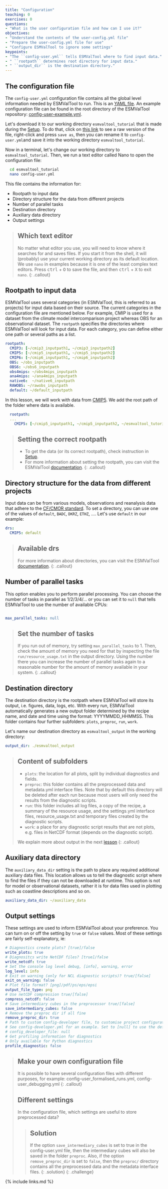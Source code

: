 ```yaml
---
title: "Configuration"
teaching: 0
exercises: 0
questions:
- "What is the user configuration file and how can I use it?"
objectives:
- "Understand the contents of the user-config.yml file"
- "Prepare the user-config.yml file for use"
- "Configure ESMValTool to ignore some settings"
keypoints:
- "The ``config-user.yml`` tells ESMValTool where to find input data."
- " ``rootpath`` determines root directory for input data."
- " ``output_dir`` is the destination directory."
---
```


## The configuration file

The ``config-user.yml`` configuration file contains all the global level information
needed by ESMValTool to run. This is an
[YAML file](https://yaml.org/spec/1.2/spec.html). An example configuration file
can be found in the root directory of the ESMValTool repository:
[config-user-example.yml](https://github.com/ESMValGroup/ESMValTool/blob/master/config-user-example.yml).

Let's download it to our working directory ``esmvaltool_tutorial``
that is made during the [Setup](https://esmvalgroup.github.io/tutorial/setup.html).
To do that, click on
[this link](https://raw.githubusercontent.com/ESMValGroup/ESMValTool/master/config-user-example.yml)
to see a raw version of the file, right-click and press ``save as``,
then you can rename it to ``config-user.yml``and save it into the working directory
``esmvaltool_tutorial``.

Now in a terminal, let's change our working directory to ``esmvaltool_tutorial``.
Then, we run a text editor called Nano to open the configuration file:

~~~bash
  cd esmvaltool_tutorial
  nano config-user.yml
~~~

This file contains the information for:

* Rootpath to input data
* Directory structure for the data from different projects
* Number of parallel tasks
* Destination directory
* Auxiliary data directory
* Output settings

> ## Which text editor
>
> No matter what editor you use, you will need to know where it searches
for and saves files. If you start it from the shell, it will (probably)
use your current working directory as its default location. We use ``nano``
in examples because it is one of the least complex text editors.
Press <kbd>ctrl</kbd> + <kbd>O</kbd> to save the file,
and then <kbd>ctrl</kbd> + <kbd>X</kbd> to exit ``nano``.
{: .callout}

## Rootpath to input data

ESMValTool uses several categories (in ESMValTool, this is referred to as projects)
for input data based on their source. The current categories in the configuration
file are mentioned below. For example, CMIP is used for a dataset from
the climate model intercomparison project whereas OBS for an observational dataset.
The ``rootpath`` specifies the directories where ESMValTool will look for input data.
For each category, you can define either one path or several paths as a list.

~~~YAML
rootpath:
  CMIP3: [~/cmip3_inputpath1, ~/cmip3_inputpath2]
  CMIP5: [~/cmip5_inputpath1, ~/cmip5_inputpath2]
  CMIP6: [~/cmip6_inputpath1, ~/cmip6_inputpath2]
  OBS: ~/obs_inputpath
  OBS6: ~/obs6_inputpath
  obs4mips: ~/obs4mips_inputpath
  ana4mips: ~/ana4mips_inputpath
  native6:  ~/native6_inputpath
  RAWOBS: ~/rawobs_inputpath
  default: ~/default_inputpath
~~~

In this lesson, we will work with data from
[CMIP5](https://esgf-node.llnl.gov/projects/cmip5/).
We add the root path of the folder where data is available.

~~~YAML
  rootpath:
  ...
    CMIP5: [~/cmip5_inputpath1, ~/cmip5_inputpath2, ~/esmvaltool_tutorial/data]
~~~

> ## Setting the correct rootpath
>
> * To get the data (or its correct rootpath), check instruction in
[Setup](https://esmvalgroup.github.io/tutorial/setup.html).
> * For more information about setting the rootpath, you can visit the ESMValTool
[documentation](https://esmvaltool.readthedocs.io/projects/esmvalcore/en/latest/esmvalcore/datafinder.html).
{: .callout}

## Directory structure for the data from different projects

Input data can be from various models, observations and reanalysis data that adhere
to the [CF/CMOR standard](https://cmor.llnl.gov/).
To set a directory, you can use one of the values of
``default``, ``BADC``, ``DKRZ``, ``ETHZ``, .... Let's use ``default`` in our example:

~~~YAML
drs:
  CMIP5: default
~~~

> ## Available drs
>
> For more information about directories, you can visit the ESMValTool
[documentation](https://esmvaltool.readthedocs.io/projects/esmvalcore/en/latest/esmvalcore/config.html#developer-configuration-file).
{: .callout}

## Number of parallel tasks

This option enables you to perform parallel processing.
You can choose the number of tasks in parallel as
1/2/3/4/... or you can set it to ``null`` that tells
ESMValTool to use the number of available CPUs:

~~~YAML

max_parallel_tasks: null
~~~

> ## Set the number of tasks
>
> If you run out of memory, try setting ``max_parallel_tasks`` to 1.
Then, check the amount of memory you need for that by inspecting
the file ``run/resource_usage.txt`` in the output directory.
Using the number there you can increase the number of parallel tasks
again to a reasonable number for the amount of memory available in your system.
{: .callout}

## Destination directory

The destination directory is the rootpath where ESMValTool will store its output,
i.e. figures, data, logs, etc. With every run, ESMValTool automatically generates
a new output folder determined by the recipe name, and date and time using
the format: YYYYMMDD_HHMMSS.
This folder contains four further subfolders: ``plots``, ``preproc``, ``run``, ``work``.

Let's name our destination directory as ``esmvaltool_output`` in the working directory:

~~~YAML
output_dir: ./esmvaltool_output
~~~

> ## Content of subfolders
>
> * ``plots``: the location for all plots, split by individual diagnostics and fields.
> * ``preproc``: this folder contains all the preprocessed data and metadata.yml
interface files. Note that by default this directory will be deleted after
each run because most users will only need the results from the diagnostic scripts.
> * ``run``: this folder includes all log files, a copy of the recipe,
a summary of the resource usage, and the settings.yml interface files,
resource_usage.txt and temporary files created by the diagnostic scripts.
> * ``work``: a place for any diagnostic script results that are not plots, e.g.
files in NetCDF format (depends on the diagnostic script).
>
> We explain more about output in the next
[lesson](https://esmvalgroup.github.io/tutorial/04-toy-example/index.html)
{: .callout}

## Auxiliary data directory

The ``auxiliary_data_dir`` setting is the path to place any required
additional auxiliary data files. This location allows us to tell
the diagnostic script where to find the files if they can not be downloaded
at runtime. This option is not for model or observational datasets, rather
it is for data files used in plotting such as coastline descriptions and so on.

~~~YAML
auxiliary_data_dir: ~/auxiliary_data
~~~

## Output settings

These settings are used to inform ESMValTool about your preference.
You can turn on or off the setting by ``true`` or ``false`` values.
Most of these settings are fairly self-explanatory, ie:

~~~YAML
# Diagnostics create plots? [true]/false
write_plots: true
# Diagnositcs write NetCDF files? [true]/false
write_netcdf: true
# Set the console log level debug, [info], warning, error
log_level: info
# Exit on warning (only for NCL diagnostic scripts)? true/[false]
exit_on_warning: false
# Plot file format? [png]/pdf/ps/eps/epsi
output_file_type: png
# Use netCDF compression true/[false]
compress_netcdf: false
# Save intermediary cubes in the preprocessor true/[false]
save_intermediary_cubes: false
# Remove the preproc dir if all fine
remove_preproc_dir: true
# Path to custom config-developer file, to customise project configurations.
# See config-developer.yml for an example. Set to [null] to use the default
# config_developer_file: null
# Get profiling information for diagnostics
# Only available for Python diagnostics
profile_diagnostic: false
~~~

> ## Make your own configuration file
>
> It is possible to have several configuration files with different purposes,
for example: config-user_formalised_runs.yml, config-user_debugging.yml
{: .callout}
>
> ## Different settings
>
> In the configuration file, which settings are useful to store preprocessed data?
>
>> ## Solution
>>
>> If the option ``save_intermediary_cubes`` is set to true in
the config-user.yml file, then the intermediary cubes will also be saved
in the folder ``preproc``. Also, if the option ``remove_preproc_dir``
is set to ``false``, then the ``preproc/`` directory contains all
the preprocessed data and the metadata interface files.
> {: .solution}
{: .challenge}

{% include links.md %}
